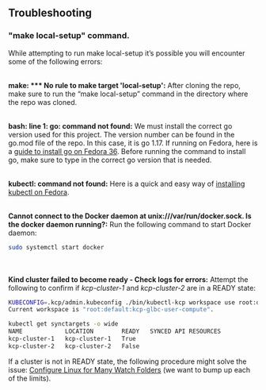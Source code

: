 ## Troubleshooting

### "make local-setup" command.
While attempting to run make local-setup it’s possible you will encounter some of the following errors:
<br><br>

**make: *** No rule to make target 'local-setup':**
After cloning the repo, make sure to run the “make local-setup” command in the directory where the repo was cloned.<br><br>


**bash: line 1: go: command not found:**
We must install the correct go version used for this project. The version number can be found in the go.mod file of the repo. In this case, it is go 1.17.
If running on Fedora, here is a [guide to install go on Fedora 36](https://nextgentips.com/2022/05/21/how-to-install-go-1-18-on-fedora-36/). Before running the command to install go, make sure to type in the correct go version that is needed.<br><br>


**kubectl: command not found:**
Here is a quick and easy way of [installing kubectl on Fedora](https://snapcraft.io/install/kubectl/fedora).<br><br>


**Cannot connect to the Docker daemon at unix:///var/run/docker.sock. Is the docker daemon running?:**
Run the following command to start Docker daemon:
```bash
sudo systemctl start docker
```
<br><br>
**Kind cluster failed to become ready - Check logs for errors:**
Attempt the following to confirm if *kcp-cluster-1* and *kcp-cluster-2* are in a READY state:
```bash
KUBECONFIG=.kcp/admin.kubeconfig ./bin/kubectl-kcp workspace use root:default:kcp-glbc-user-compute
Current workspace is "root:default:kcp-glbc-user-compute".
```
```bash
kubectl get synctargets -o wide
NAME            LOCATION        READY   SYNCED API RESOURCES
kcp-cluster-1   kcp-cluster-1   True    
kcp-cluster-2   kcp-cluster-2   False 
```
If a cluster is not in READY state, the following procedure might solve the issue: [Configure Linux for Many Watch Folders](https://www.ibm.com/docs/en/ahte/4.0?topic=wf-configuring-linux-many-watch-folders) (we want to bump up each of the limits).
